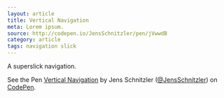 ```yaml
---
layout: article
title: Vertical Navigation
meta: Lorem ipsum.
source: http://codepen.io/JensSchnitzler/pen/jVwwdB
category: article
tags: navigation slick
---
```


A superslick navigation.

<p data-height="265" data-theme-id="light" data-slug-hash="jVwwdB" data-default-tab="result" data-user="JensSchnitzler" data-embed-version="2" data-pen-title="Vertical Navigation" class="codepen">See the Pen <a href="http://codepen.io/JensSchnitzler/pen/jVwwdB/">Vertical Navigation</a> by Jens Schnitzler (<a href="http://codepen.io/JensSchnitzler">@JensSchnitzler</a>) on <a href="http://codepen.io">CodePen</a>.</p>
<script async src="https://production-assets.codepen.io/assets/embed/ei.js"></script>



